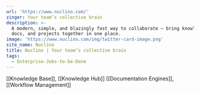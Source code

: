 ```yaml
---
url: 'https://www.nuclino.com/'
zinger: Your team’s collective brain
description: >-
  A modern, simple, and blazingly fast way to collaborate – bring knowledge,
  docs, and projects together in one place.
image: 'https://www.nuclino.com/img/twitter-card-image.png'
site_name: Nuclino
title: Nuclino | Your team’s collective brain
tags:
  - Enterprise-Jobs-to-be-Done
---
```

[[Knowledge Base]], [[Knowledge Hub]]
[[Documentation Engines]], [[Workflow Management]]
